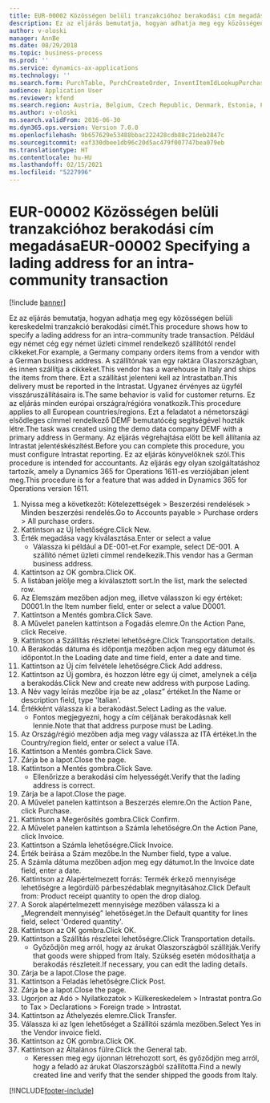 ```yaml
---
title: EUR-00002 Közösségen belüli tranzakcióhoz berakodási cím megadása
description: Ez az eljárás bemutatja, hogyan adhatja meg egy közösségen belüli kereskedelmi tranzakció berakodási címét.
author: v-oloski
manager: AnnBe
ms.date: 08/29/2018
ms.topic: business-process
ms.prod: ''
ms.service: dynamics-ax-applications
ms.technology: ''
ms.search.form: PurchTable, PurchCreateOrder, InventItemIdLookupPurchase, TransportationDocument, LogisticsPostalAddress, SysLookupMultiSelectGrid,  VendEditInvoice, VendEditInvoiceDefaultQuantityForLinesDropDialog, Intrastat, SysQueryForm
audience: Application User
ms.reviewer: kfend
ms.search.region: Austria, Belgium, Czech Republic, Denmark, Estonia, Finland, France, Germany, Hungary, Ireland, Italy, Latvia, Lithuania, Netherlands, Poland, Spain, Sweden, United Kingdom
ms.author: v-oloski
ms.search.validFrom: 2016-06-30
ms.dyn365.ops.version: Version 7.0.0
ms.openlocfilehash: 9b657629e53488bbac222428cdb88c21deb2847c
ms.sourcegitcommit: eaf330dbee1db96c20d5ac479f007747bea079eb
ms.translationtype: HT
ms.contentlocale: hu-HU
ms.lasthandoff: 02/15/2021
ms.locfileid: "5227996"
---
```

# <a name="eur-00002-specifying-a-lading-address-for-an-intra-community-transaction"></a><span data-ttu-id="722ab-103">EUR-00002 Közösségen belüli tranzakcióhoz berakodási cím megadása</span><span class="sxs-lookup"><span data-stu-id="722ab-103">EUR-00002 Specifying a lading address for an intra-community transaction</span></span>

[!include [banner](../../includes/banner.md)]

<span data-ttu-id="722ab-104">Ez az eljárás bemutatja, hogyan adhatja meg egy közösségen belüli kereskedelmi tranzakció berakodási címét.</span><span class="sxs-lookup"><span data-stu-id="722ab-104">This procedure shows how to specify a lading address for an intra-community trade transaction.</span></span> <span data-ttu-id="722ab-105">Például egy német cég egy német üzleti címmel rendelkező szállítótól rendel cikkeket.</span><span class="sxs-lookup"><span data-stu-id="722ab-105">For example, a Germany company orders items from a vendor with a German business address.</span></span> <span data-ttu-id="722ab-106">A szállítónak van egy raktára Olaszországban, és innen szállítja a cikkeket.</span><span class="sxs-lookup"><span data-stu-id="722ab-106">This vendor has a warehouse in Italy and ships the items from there.</span></span> <span data-ttu-id="722ab-107">Ezt a szállítást jelenteni kell az Intrastatban.</span><span class="sxs-lookup"><span data-stu-id="722ab-107">This delivery must be reported in the Intrastat.</span></span> <span data-ttu-id="722ab-108">Ugyanez érvényes az ügyfél visszáruszállításaira is.</span><span class="sxs-lookup"><span data-stu-id="722ab-108">The same behavior is valid for customer returns.</span></span>
<span data-ttu-id="722ab-109">Ez az eljárás minden európai országra/régióra vonatkozik.</span><span class="sxs-lookup"><span data-stu-id="722ab-109">This procedure applies to all European countries/regions.</span></span> <span data-ttu-id="722ab-110">Ezt a feladatot a németországi elsődleges címmel rendelkező DEMF bemutatócég segítségével hozták létre.</span><span class="sxs-lookup"><span data-stu-id="722ab-110">The task was created using the demo data company DEMF with a primary address in Germany.</span></span> <span data-ttu-id="722ab-111">Az eljárás végrehajtása előtt be kell állítania az Intrastat jelentéskészítést.</span><span class="sxs-lookup"><span data-stu-id="722ab-111">Before you can complete this procedure, you must configure Intrastat reporting.</span></span> <span data-ttu-id="722ab-112">Ez az eljárás könyvelőknek szól.</span><span class="sxs-lookup"><span data-stu-id="722ab-112">This procedure is intended for accountants.</span></span> <span data-ttu-id="722ab-113">Az eljárás egy olyan szolgáltatáshoz tartozik, amely a Dynamics 365 for Operations 1611-es verziójában jelent meg.</span><span class="sxs-lookup"><span data-stu-id="722ab-113">This procedure is for a feature that was added in Dynamics 365 for Operations version 1611.</span></span>

1. <span data-ttu-id="722ab-114">Nyissa meg a következőt: Kötelezettségek > Beszerzési rendelések > Minden beszerzési rendelés.</span><span class="sxs-lookup"><span data-stu-id="722ab-114">Go to Accounts payable > Purchase orders > All purchase orders.</span></span>
2. <span data-ttu-id="722ab-115">Kattintson az Új lehetőségre.</span><span class="sxs-lookup"><span data-stu-id="722ab-115">Click New.</span></span>
3. <span data-ttu-id="722ab-116">Érték megadása vagy kiválasztása.</span><span class="sxs-lookup"><span data-stu-id="722ab-116">Enter or select a value</span></span>
    * <span data-ttu-id="722ab-117">Válassza ki például a DE-001-et.</span><span class="sxs-lookup"><span data-stu-id="722ab-117">For example, select DE-001.</span></span> <span data-ttu-id="722ab-118">A szállító német üzleti címmel rendelkezik.</span><span class="sxs-lookup"><span data-stu-id="722ab-118">This vendor has a German business address.</span></span>  
4. <span data-ttu-id="722ab-119">Kattintson az OK gombra.</span><span class="sxs-lookup"><span data-stu-id="722ab-119">Click OK.</span></span>
5. <span data-ttu-id="722ab-120">A listában jelölje meg a kiválasztott sort.</span><span class="sxs-lookup"><span data-stu-id="722ab-120">In the list, mark the selected row.</span></span>
6. <span data-ttu-id="722ab-121">Az Elemszám mezőben adjon meg, illetve válasszon ki egy értéket: D0001.</span><span class="sxs-lookup"><span data-stu-id="722ab-121">In the Item number field, enter or select a value D0001.</span></span>
7. <span data-ttu-id="722ab-122">Kattintson a Mentés gombra.</span><span class="sxs-lookup"><span data-stu-id="722ab-122">Click Save.</span></span>
8. <span data-ttu-id="722ab-123">A Művelet panelen kattintson a Fogadás elemre.</span><span class="sxs-lookup"><span data-stu-id="722ab-123">On the Action Pane, click Receive.</span></span>
9. <span data-ttu-id="722ab-124">Kattintson a Szállítás részletei lehetőségre.</span><span class="sxs-lookup"><span data-stu-id="722ab-124">Click Transportation details.</span></span>
10. <span data-ttu-id="722ab-125">A Berakodás dátuma és időpontja mezőben adjon meg egy dátumot és időpontot.</span><span class="sxs-lookup"><span data-stu-id="722ab-125">In the Loading date and time field, enter a date and time.</span></span>
11. <span data-ttu-id="722ab-126">Kattintson az Új cím felvétele lehetőségre.</span><span class="sxs-lookup"><span data-stu-id="722ab-126">Click Add address.</span></span>
12. <span data-ttu-id="722ab-127">Kattintson az Új gombra, és hozzon létre egy új címet, amelynek a célja a berakodás.</span><span class="sxs-lookup"><span data-stu-id="722ab-127">Click New and create new address with purpose Lading.</span></span>
13. <span data-ttu-id="722ab-128">A Név vagy leírás mezőbe írja be az „olasz” értéket.</span><span class="sxs-lookup"><span data-stu-id="722ab-128">In the Name or description field, type 'Italian'.</span></span>
14. <span data-ttu-id="722ab-129">Értékként válassza ki a berakodást.</span><span class="sxs-lookup"><span data-stu-id="722ab-129">Select Lading as the value.</span></span>
    * <span data-ttu-id="722ab-130">Fontos megjegyezni, hogy a cím céljának berakodásnak kell lennie.</span><span class="sxs-lookup"><span data-stu-id="722ab-130">Note that that address purpose must be Lading.</span></span>  
15. <span data-ttu-id="722ab-131">Az Ország/régió mezőben adja meg vagy válassza az ITA értéket.</span><span class="sxs-lookup"><span data-stu-id="722ab-131">In the Country/region field, enter or select a value ITA.</span></span>
16. <span data-ttu-id="722ab-132">Kattintson a Mentés gombra.</span><span class="sxs-lookup"><span data-stu-id="722ab-132">Click Save.</span></span>
17. <span data-ttu-id="722ab-133">Zárja be a lapot.</span><span class="sxs-lookup"><span data-stu-id="722ab-133">Close the page.</span></span>
18. <span data-ttu-id="722ab-134">Kattintson a Mentés gombra.</span><span class="sxs-lookup"><span data-stu-id="722ab-134">Click Save.</span></span>
    * <span data-ttu-id="722ab-135">Ellenőrizze a berakodási cím helyességét.</span><span class="sxs-lookup"><span data-stu-id="722ab-135">Verify that the lading address is correct.</span></span>  
19. <span data-ttu-id="722ab-136">Zárja be a lapot.</span><span class="sxs-lookup"><span data-stu-id="722ab-136">Close the page.</span></span>
20. <span data-ttu-id="722ab-137">A Művelet panelen kattintson a Beszerzés elemre.</span><span class="sxs-lookup"><span data-stu-id="722ab-137">On the Action Pane, click Purchase.</span></span>
21. <span data-ttu-id="722ab-138">Kattintson a Megerősítés gombra.</span><span class="sxs-lookup"><span data-stu-id="722ab-138">Click Confirm.</span></span>
22. <span data-ttu-id="722ab-139">A Művelet panelen kattintson a Számla lehetőségre.</span><span class="sxs-lookup"><span data-stu-id="722ab-139">On the Action Pane, click Invoice.</span></span>
23. <span data-ttu-id="722ab-140">Kattintson a Számla lehetőségre.</span><span class="sxs-lookup"><span data-stu-id="722ab-140">Click Invoice.</span></span>
24. <span data-ttu-id="722ab-141">Érték beírása a Szám mezőbe.</span><span class="sxs-lookup"><span data-stu-id="722ab-141">In the Number field, type a value.</span></span>
25. <span data-ttu-id="722ab-142">A Számla dátuma mezőben adjon meg egy dátumot.</span><span class="sxs-lookup"><span data-stu-id="722ab-142">In the Invoice date field, enter a date.</span></span>
26. <span data-ttu-id="722ab-143">Kattintson az Alapértelmezett forrás: Termék érkező mennyisége lehetőségre a legördülő párbeszédablak megnyitásához.</span><span class="sxs-lookup"><span data-stu-id="722ab-143">Click Default from: Product receipt quantity to open the drop dialog.</span></span>
27. <span data-ttu-id="722ab-144">A Sorok alapértelmezett mennyisége mezőben válassza ki a „Megrendelt mennyiség” lehetőséget.</span><span class="sxs-lookup"><span data-stu-id="722ab-144">In the Default quantity for lines field, select 'Ordered quantity'.</span></span>
28. <span data-ttu-id="722ab-145">Kattintson az OK gombra.</span><span class="sxs-lookup"><span data-stu-id="722ab-145">Click OK.</span></span>
29. <span data-ttu-id="722ab-146">Kattintson a Szállítás részletei lehetőségre.</span><span class="sxs-lookup"><span data-stu-id="722ab-146">Click Transportation details.</span></span>
    * <span data-ttu-id="722ab-147">Győződjön meg arról, hogy az árukat Olaszországból szállítják.</span><span class="sxs-lookup"><span data-stu-id="722ab-147">Verify that goods were shipped from Italy.</span></span> <span data-ttu-id="722ab-148">Szükség esetén módosíthatja a berakodás részleteit.</span><span class="sxs-lookup"><span data-stu-id="722ab-148">If necessary, you can edit the lading details.</span></span>  
30. <span data-ttu-id="722ab-149">Zárja be a lapot.</span><span class="sxs-lookup"><span data-stu-id="722ab-149">Close the page.</span></span>
31. <span data-ttu-id="722ab-150">Kattintson a Feladás lehetőségre.</span><span class="sxs-lookup"><span data-stu-id="722ab-150">Click Post.</span></span>
32. <span data-ttu-id="722ab-151">Zárja be a lapot.</span><span class="sxs-lookup"><span data-stu-id="722ab-151">Close the page.</span></span>
33. <span data-ttu-id="722ab-152">Ugorjon az Adó > Nyilatkozatok > Külkereskedelem > Intrastat pontra.</span><span class="sxs-lookup"><span data-stu-id="722ab-152">Go to Tax > Declarations > Foreign trade > Intrastat.</span></span>
34. <span data-ttu-id="722ab-153">Kattintson az Áthelyezés elemre.</span><span class="sxs-lookup"><span data-stu-id="722ab-153">Click Transfer.</span></span>
35. <span data-ttu-id="722ab-154">Válassza ki az Igen lehetőséget a Szállítói számla mezőben.</span><span class="sxs-lookup"><span data-stu-id="722ab-154">Select Yes in the Vendor invoice field.</span></span>
36. <span data-ttu-id="722ab-155">Kattintson az OK gombra.</span><span class="sxs-lookup"><span data-stu-id="722ab-155">Click OK.</span></span>
37. <span data-ttu-id="722ab-156">Kattintson az Általános fülre.</span><span class="sxs-lookup"><span data-stu-id="722ab-156">Click the General tab.</span></span>
    * <span data-ttu-id="722ab-157">Keressen meg egy újonnan létrehozott sort, és győződjön meg arról, hogy a feladó az árukat Olaszországból szállította.</span><span class="sxs-lookup"><span data-stu-id="722ab-157">Find a newly created line and verify that the sender shipped the goods from Italy.</span></span>  



[!INCLUDE[footer-include](../../../includes/footer-banner.md)]